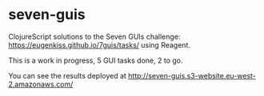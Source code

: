 # seven-guis
ClojureScript solutions to the Seven GUIs challenge: https://eugenkiss.github.io/7guis/tasks/ using Reagent.

This is a work in progress, 5 GUI tasks done, 2 to go. 

You can see the results deployed at http://seven-guis.s3-website.eu-west-2.amazonaws.com/
